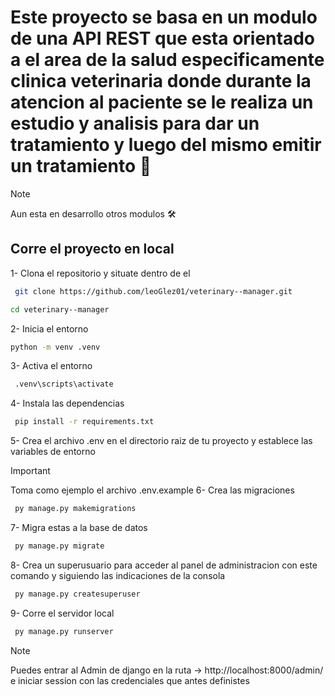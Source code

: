 # Este proyecto se basa en un modulo de una API REST que esta orientado a el area de la salud especificamente clinica veterinaria donde durante la atencion al paciente se le realiza un estudio y analisis para dar un tratamiento y luego del mismo emitir un tratamiento 🐶

>[!NOTE]
 Aun esta en desarrollo otros modulos 🛠

## Corre el proyecto en local
 1- Clona el repositorio y situate dentro de el
 ``` bash
  git clone https://github.com/leoGlez01/veterinary--manager.git
  ```
  ``` bash
  cd veterinary--manager
  ```
 2- Inicia el entorno
  ``` bash
  python -m venv .venv
  ```
3- Activa el entorno
 ``` bash
  .venv\scripts\activate
  ```
4- Instala las dependencias
 ``` bash
  pip install -r requirements.txt
  ```
5- Crea el archivo .env en el directorio raiz de tu proyecto y establece las variables de entorno
>[!IMPORTANT]
 Toma como ejemplo el archivo .env.example
6- Crea las migraciones
 ``` bash
  py manage.py makemigrations
  ```
7- Migra estas a la base de datos
 ``` bash
  py manage.py migrate
  ```
8- Crea un superusuario para acceder al panel de administracion con este comando y siguiendo las indicaciones de la consola
 ``` bash
  py manage.py createsuperuser
  ```
9- Corre el servidor local
 ``` bash
  py manage.py runserver
  ```
>[!NOTE]
 Puedes entrar al Admin de django en la ruta -> http://localhost:8000/admin/ e iniciar session con las credenciales que antes definistes
